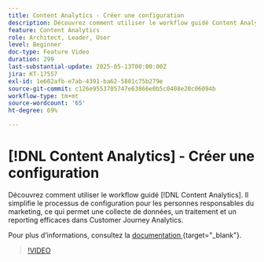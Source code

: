 ```yaml
---
title: Content Analytics - Créer une configuration
description: Découvrez comment utiliser le workflow guidé Content Analytics. Il simplifie le processus de configuration pour les personnes responsables du marketing, ce qui permet une collecte de données, un traitement et un reporting efficaces dans Customer Journey Analytics.
feature: Content Analytics
role: Architect, Leader, User
level: Beginner
doc-type: Feature Video
duration: 299
last-substantial-update: 2025-05-13T00:00:00Z
jira: KT-17557
exl-id: 1e602afb-e7ab-4391-ba62-5801c75b279e
source-git-commit: c126e9553705747e63866e0b5c0408e20c06094b
workflow-type: tm+mt
source-wordcount: '65'
ht-degree: 69%

---
```


# [!DNL Content Analytics] - Créer une configuration

Découvrez comment utiliser le workflow guidé [!DNL Content Analytics]. Il simplifie le processus de configuration pour les personnes responsables du marketing, ce qui permet une collecte de données, un traitement et un reporting efficaces dans Customer Journey Analytics.

Pour plus d’informations, consultez la [&#x200B; documentation &#x200B;](https://experienceleague.adobe.com/fr/docs/analytics-platform/using/content-analytics/configuration/guided){target="_blank"}.

>[!VIDEO](https://video.tv.adobe.com/v/3458438/?learn=on&enablevpops)
